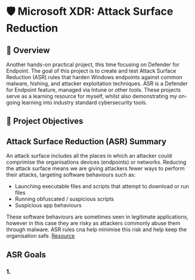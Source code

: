 # 🛡️ Microsoft XDR: Attack Surface Reduction

## 📘 Overview
Another hands-on practical project, this time focusing on Defender for Endpoint. The goal of this project is to create and test Attack Surface Reduction (ASR) rules that harden Windows endpoints against common malware, hishing, and attacker exploitation techniques. ASR is a Defender for Endpoint feature, managed via Intune or other tools. These projects serve as a learning resource for myself, whilst also demonstrating my on-going learning into industry standard cybersecurity tools. 

## 🎯 Project Objectives


## Attack Surface Reduction (ASR) Summary
An attack surface includes all the places in which an attacker could comprimise the organisations devices (endpoints) or networks. Reducing the attack surface means we are giving attackers fewer ways to perform their attacks, targeting software behaviours such as:
- Launching executable files and scripts that attempt to download or run files
- Running obfuscated / suspicious scripts
- Suspicious app behaviours

These software behaviours are sometimes seen in legitimate applications, however in this case they are risky as attackers commonly abuse them through malware. ASR rules cna help minimise this risk and help keep the organisation safe. [Resource](https://learn.microsoft.com/en-us/defender-endpoint/attack-surface-reduction)

## ASR Goals


### 1. 
